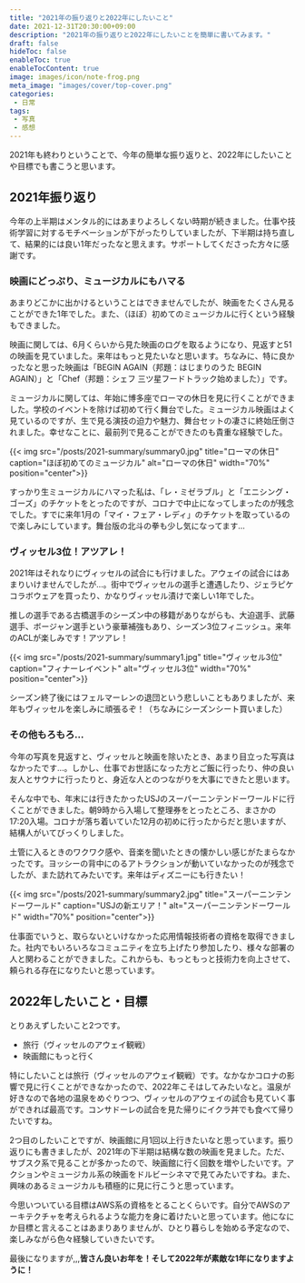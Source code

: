 ```yaml
---
title: "2021年の振り返りと2022年にしたいこと"
date: 2021-12-31T20:30:00+09:00
description: "2021年の振り返りと2022年にしたいことを簡単に書いてみます。"
draft: false
hideToc: false
enableToc: true
enableTocContent: true
image: images/icon/note-frog.png
meta_image: "images/cover/top-cover.png"
categories:
 - 日常
tags:
 - 写真
 - 感想
---
```


2021年も終わりということで、今年の簡単な振り返りと、2022年にしたいことや目標でも書こうと思います。

<!--more-->

## 2021年振り返り

今年の上半期はメンタル的にはあまりよろしくない時期が続きました。仕事や技術学習に対するモチベーションが下がったりしていましたが、下半期は持ち直して、結果的には良い1年だったなと思えます。サポートしてくださった方々に感謝です。

### 映画にどっぷり、ミュージカルにもハマる

あまりどこかに出かけるということはできませんでしたが、映画をたくさん見ることができた1年でした。また、（ほぼ）初めてのミュージカルに行くという経験もできました。

映画に関しては、6月くらいから見た映画のログを取るようになり、見返すと51の映画を見ていました。来年はもっと見たいなと思います。ちなみに、特に良かったなと思った映画は「BEGIN AGAIN（邦題：はじまりのうた BEGIN AGAIN）」と「Chef（邦題：シェフ 三ツ星フードトラック始めました）」です。

ミュージカルに関しては、年始に博多座でローマの休日を見に行くことができました。学校のイベントを除けば初めて行く舞台でした。ミュージカル映画はよく見ているのですが、生で見る演技の迫力や魅力、舞台セットの凄さに終始圧倒されました。幸せなことに、最前列で見ることができたのも貴重な経験でした。

{{< img src="/posts/2021-summary/summary0.jpg" title="ローマの休日" caption="ほぼ初めてのミュージカル" alt="ローマの休日" width="70%" position="center">}}

すっかり生ミュージカルにハマった私は、「レ・ミゼラブル」と「エニシング・ゴーズ」のチケットをとったのですが、コロナで中止になってしまったのが残念でした。すでに来年1月の「マイ・フェア・レディ」のチケットを取っているので楽しみにしています。舞台版の北斗の拳も少し気になってます...

### ヴィッセル3位！アツアレ！

2021年はそれなりにヴィッセルの試合にも行けました。アウェイの試合にはあまりいけませんでしたが...。街中でヴィッセルの選手と遭遇したり、ジェラピケコラボウェアを買ったり、かなりヴィッセル漬けで楽しい1年でした。

推しの選手である古橋選手のシーズン中の移籍がありながらも、大迫選手、武藤選手、ボージャン選手という豪華補強もあり、シーズン3位フィニッシュ。来年のACLが楽しみです！アツアレ！

{{< img src="/posts/2021-summary/summary1.jpg" title="ヴィッセル3位" caption="フィナーレイベント" alt="ヴィッセル3位" width="70%" position="center">}}

シーズン終了後にはフェルマーレンの退団という悲しいこともありましたが、来年もヴィッセルを楽しみに頑張るぞ！（ちなみにシーズンシート買いました）

### その他もろもろ...

今年の写真を見返すと、ヴィッセルと映画を除いたとき、あまり目立った写真はなかったです...。しかし、仕事でお世話になった方とご飯に行ったり、仲の良い友人とサウナに行ったりと、身近な人とのつながりを大事にできたと思います。

そんな中でも、年末には行きたかったUSJのスーパーニンテンドーワールドに行くことができました。朝9時から入場して整理券をとったところ、まさかの17:20入場。コロナが落ち着いていた12月の初めに行ったからだと思いますが、結構人がいてびっくりしました。

土管に入るときのワクワク感や、音楽を聞いたときの懐かしい感じがたまらなかったです。ヨッシーの背中にのるアトラクションが動いていなかったのが残念でしたが、また訪れてみたいです。来年はディズニーにも行きたい！

{{< img src="/posts/2021-summary/summary2.jpg" title="スーパーニンテンドーワールド" caption="USJの新エリア！" alt="スーパーニンテンドーワールド" width="70%" position="center">}}

仕事面でいうと、取らないといけなかった応用情報技術者の資格を取得できました。社内でもいろいろなコミュニティを立ち上げたり参加したり、様々な部署の人と関わることができました。これからも、もっともっと技術力を向上させて、頼られる存在になりたいと思っています。

## 2022年したいこと・目標

とりあえずしたいこと2つです。

- 旅行（ヴィッセルのアウェイ観戦）
- 映画館にもっと行く

特にしたいことは旅行（ヴィッセルのアウェイ観戦）です。なかなかコロナの影響で見に行くことができなかったので、2022年こそはしてみたいなと。温泉が好きなので各地の温泉をめぐりつつ、ヴィッセルのアウェイの試合も見ていく事ができれば最高です。コンサドーレの試合を見た帰りにイクラ丼でも食べて帰りたいですね。

2つ目のしたいことですが、映画館に月1回以上行きたいなと思っています。振り返りにも書きましたが、2021年の下半期は結構な数の映画を見ました。ただ、サブスク系で見ることが多かったので、映画館に行く回数を増やしたいです。アクションやミュージカル系の映画をドルビーシネマで見てみたいですね。また、興味のあるミュージカルも積極的に見に行こうと思っています。

今思いついている目標はAWS系の資格をとることくらいです。自分でAWSのアーキテクチャを考えられるような能力を身に着けたいと思っています。他になにか目標と言えることはあまりありませんが、ひとり暮らしを始める予定なので、楽しみながら色々経験していきたいです。

最後になりますが,,,**皆さん良いお年を！そして2022年が素敵な1年になりますように！**
